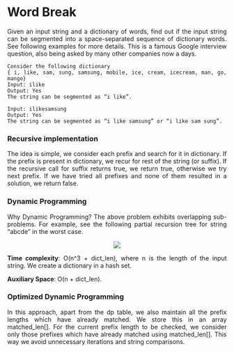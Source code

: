 <div align="justify">

# Word Break

Given an input string and a dictionary of words, find out if the input string can be segmented into a space-separated sequence of dictionary words. See following examples for more details. 
This is a famous Google interview question, also being asked by many other companies now a days.

```
Consider the following dictionary
{ i, like, sam, sung, samsung, mobile, ice, cream, icecream, man, go, mango}
Input: ilike
Output: Yes
The string can be segmented as “i like”.

Input: ilikesamsung
Output: Yes
The string can be segmented as “i like samsung” or “i like sam sung”.
```

### Recursive implementation

The idea is simple, we consider each prefix and search for it in dictionary. If the prefix is present in dictionary, we recur for rest of the string (or suffix). If the recursive call for suffix returns true, we return true, otherwise we try next prefix. If we have tried all prefixes and none of them resulted in a solution, we return false.

### Dynamic Programming

Why Dynamic Programming? The above problem exhibits overlapping sub-problems. For example, see the following partial recursion tree for string “abcde” in the worst case.

<div align="center">
<img src="https://media.geeksforgeeks.org/wp-content/cdn-uploads/wordBreak1.png">
</div>

__Time complexity__: O(n^3 + dict_len), where n is the length of the input string. We create a dictionary in a hash set.

__Auxiliary Space__: O(n + dict_len).

### Optimized Dynamic Programming

In this approach, apart from the dp table, we also maintain all the prefix lengths which have already matched. We store this in an array matched_len[]. For the current prefix length to be checked, we consider only those prefixes which have already matched using matched_len[]. This way we avoid unnecessary iterations and string comparisons.

</div>